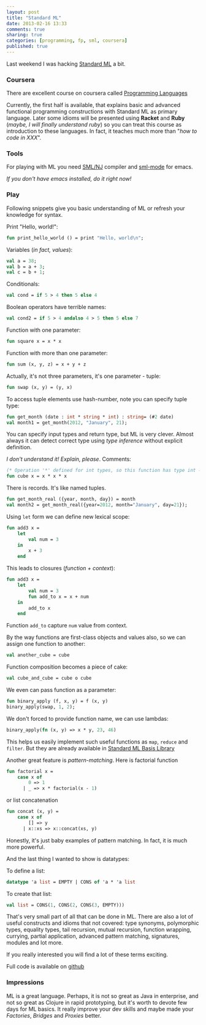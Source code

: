 ```yaml
---
layout: post
title: "Standard ML"
date: 2013-02-16 13:33
comments: true
sharing: true
categories: [programming, fp, sml, coursera]
published: true
---
```


Last weekend I was hacking [Standard ML](http://en.wikipedia.org/wiki/Standard_ML) a bit.

<!-- more -->

### Coursera

There are excellent course on coursera called [Programming Languages](https://class.coursera.org/proglang-2012-001/class/index)

Currently, the first half is available, that explains basic and advanced functional programming constructions
with Standard ML as primary language. Later some idioms will be presented using
**Racket** and **Ruby** (*maybe, I will finally understand ruby*) so you can treat this course as introduction
to these languages. In fact, it teaches much more than "*how to code in XXX*".

### Tools

For playing with ML you need [SML/NJ](http://www.smlnj.org/) compiler and
[sml-mode](http://www.smlnj.org/doc/Emacs/sml-mode.html) for emacs.

*If you don't have emacs installed, do it right now!*

### Play

Following snippets give you basic understanding of ML or
refresh your knowledge for syntax.

Print "Hello, world!":

``` sml
fun print_hello_world () = print "Hello, world\n";
```

Variables (*in fact, values*):

``` sml
val a = 38;
val b = a + 3;
val c = b + 1;
```

Conditionals:

``` sml
val cond = if 5 > 4 then 5 else 4
```

Boolean operators have terrible names:

``` sml
val cond2 = if 5 > 4 andalso 4 > 5 then 5 else 7
```

Function with one parameter:

``` sml
fun square x = x * x
```

Function with more than one parameter:

``` sml
fun sum (x, y, z) = x + y + z
```

Actually, it's not three parameters, it's one parameter - tuple:

``` sml
fun swap (x, y) = (y, x)
```

To access tuple elements use hash-number, note you can specify tuple type:

``` sml
fun get_month (date : int * string * int) : string= (#2 date)
val month1 = get_month(2012, "January", 21);
```

You can specify input types and return type, but ML is very clever. Almost always
it can detect correct type using *type inference* without explicit definition.

*I don't understand it! Explain, please*. Comments:

``` sml
(* Operation '*' defined for int types, so this function has type int -> int *)
fun cube x = x * x * x
```

There is records. It's like named tuples.

``` sml
fun get_month_real ({year, month, day}) = month
val month2 = get_month_real({year=2012, month="January", day=21});
```

Using `let` form we can define new lexical scope:

``` sml
fun add3 x =
    let
        val num = 3
    in
        x + 3
    end
```

This leads to closures (*function + context*):

``` sml
fun add3 x =
    let
        val num = 3
        fun add_to x = x + num
    in
        add_to x
    end
```

Function `add_to` capture `num` value from context.

By the way functions are first-class objects and values also,
so we can assign one function to another:

``` sml
val another_cube = cube
```

Function composition becomes a piece of cake:

``` sml
val cube_and_cube = cube o cube
```

We even can pass function as a parameter:

``` sml
fun binary_apply (f, x, y) = f (x, y)
binary_apply(swap, 1, 2);
```

We don't forced to provide function name, we can use lambdas:

``` sml
binary_apply(fn (x, y) => x * y, 23, 46)
```

This helps us easily implement such useful functions as `map`, `reduce` and `filter`.
But they are already available in
[Standard ML Basis Library](http://www.standardml.org/Basis/manpages.html)


Another great feature is *pattern-matching*. Here is factorial function

``` sml
fun factorial x =
    case x of
        0 => 1
      | _ => x * factorial(x - 1)
```

or list concatenation

``` sml
fun concat (x, y) =
    case x of
        [] => y
      | x::xs => x::concat(xs, y)
```

Honestly, it's just baby examples of pattern matching. In fact, it is much more
powerful.

And the last thing I wanted to show is datatypes:

To define a list:

``` sml
datatype 'a list = EMPTY | CONS of 'a * 'a list
```

To create that list:

``` sml
val list = CONS(1, CONS(2, CONS(3, EMPTY)))
```

That's very small part of all that can be done in ML. There are also a lot of useful
constructs and idioms that not covered: type synonyms, polymorphic types,
equality types, tail recursion, mutual recursion, function wrapping,
currying, partial application, advanced pattern matching, signatures,
modules and lot more.

If you really interested you will find a lot of these terms exciting.

Full code is available on
[github](https://github.com/mishadoff/prog-experiment/blob/master/sml/play.sml)

### Impressions

ML is a great language. Perhaps, it is not so great as Java in enterprise, and not
so great as Clojure in rapid prototyping, but it's worth to devote
few days for ML basics. It really improve your dev skills and maybe made your
*Factories*, *Bridges* and *Proxies* better.
